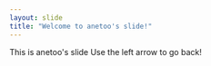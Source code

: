 ```yaml
---
layout: slide
title: "Welcome to anetoo's slide!"
---
```

This is anetoo's slide
Use the left arrow to go back!
